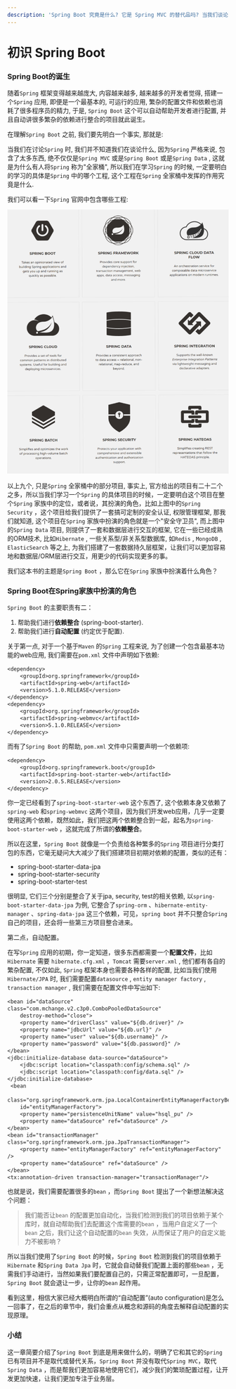 ```yaml
---
description: 'Spring Boot 究竟是什么? 它是 Spring MVC 的替代品吗? 当我们谈论 Spring 的时候, 我们究竟在谈论什么?'
---
```


# 初识 Spring Boot

### Spring Boot的诞生

随着`Spring` 框架变得越来越庞大, 内容越来越多, 越来越多的开发者觉得, 搭建一个`Spring` 应用, 即便是一个最基本的, 可运行的应用, 繁杂的配置文件和依赖也消耗了很多程序员的精力, 于是, `Spring Boot` 这个可以自动帮助开发者进行配置, 并且自动讲很多繁杂的依赖进行整合的项目就此诞生。

在理解`Spring Boot` 之前, 我们要先明白一个事实, 那就是:

当我们在讨论`Spring` 时, 我们并不知道我们在谈论什么, 因为`Spring` 严格来说, 包含了太多东西, 绝不仅仅是`Spring MVC` 或是`Spring Boot` 或是`Spring Data` , 这就是为什么有人将`Spring` 称为"全家桶", 所以我们在学习`Spring` 的时候, 一定要明白的学习的具体是`Spring` 中的哪个工程, 这个工程在`Spring` 全家桶中发挥的作用究竟是什么.

我们可以看一下`Spring` 官网中包含哪些工程:

![Spring &#x5305;&#x542B;&#x7684;&#x5DE5;&#x7A0B;\(&#x90E8;&#x5206;\)](.gitbook/assets/image.png)

以上九个,  只是`Spring` 全家桶中的部分项目, 事实上, 官方给出的项目有二十二个之多，所以当我们学习一个`Spring` 的具体项目的时候，一定要明白这个项目在整个`Spring` 家族中的定位，或者说，其扮演的角色，比如上图中的`Spring Security` ，这个项目给我们提供了一套搞可定制的安全认证, 权限管理框架, 那我们就知道, 这个项目在`Spring` 家族中扮演的角色就是一个"安全守卫员", 而上图中的`Spring Data` 项目, 则提供了一套和数据层进行交互的框架, 它在一些已经成熟的ORM技术, 比如`Hibernate` , 一些关系型/非关系型数据库, 如`Redis` , `MongoDB` , `ElasticSearch` 等之上, 为我们搭建了一套数据持久层框架，让我们可以更加容易地和数据层/ORM层进行交互，用更少的代码实现更多的事。

我们这本书的主题是`Spring Boot` ，那么它在`Spring` 家族中扮演着什么角色？

### Spring Boot在Spring家族中扮演的角色

`Spring Boot` 的主要职责有二：

1. 帮助我们进行**依赖整合** \(spring-boot-starter\).
2. 帮助我们进行**自动配置** \(约定优于配置\).

关于第一点, 对于一个基于`Maven` 的`Spring` 工程来说, 为了创建一个包含最基本功能的web应用, 我们需要在`pom.xml` 文件中声明如下依赖:

```text
<dependency>
    <groupId>org.springframework</groupId>
    <artifactId>spring-web</artifactId>
    <version>5.1.0.RELEASE</version>
</dependency>
<dependency>
    <groupId>org.springframework</groupId>
    <artifactId>spring-webmvc</artifactId>
    <version>5.1.0.RELEASE</version>
</dependency>
```

而有了`Spring Boot` 的帮助, `pom.xml` 文件中只需要声明一个依赖项:

```text
<dependency>
    <groupId>org.springframework.boot</groupId>
    <artifactId>spring-boot-starter-web</artifactId>
    <version>2.0.5.RELEASE</version>
</dependency>
```

你一定已经看到了`spring-boot-starter-web` 这个东西了, 这个依赖本身又依赖了`spring-web` 和`spring-webmvc` 这两个项目，因为我们开发web应用，几乎一定要使用这两个依赖，既然如此，我们把这两个依赖整合到一起，起名为`spring-boot-starter-web` ，这就完成了所谓的**依赖整合**。

所以在这里，`Spring Boot` 就像是一个负责给各种繁多的`Spring` 项目进行分类打包的东西，它毫无疑问大大减少了我们搭建项目初期对依赖的配置，类似的还有：

* spring-boot-starter-data-jpa
* spring-boot-starter-security
* spring-boot-starter-test

很明显, 它们三个分别是整合了关于jpa, security, test的相关依赖, 以`spring-boot-starter-data-jpa` 为例, 它整合了`spring-orm` 、`hibernate-entity-manager` 、`spring-data-jpa` 这三个依赖，可见，`spring boot` 并不只整合`Spring` 自己的项目，还会将一些第三方项目整合进来。

第二点，自动配置。

在写`Spring` 应用的初期，你一定知道，很多东西都需要一个**配置文件**，比如`Hibernate` 需要 `hibernate.cfg.xml` ，`Tomcat` 需要`server.xml` ,  他们都有各自的繁杂配置, 不仅如此, `Spring` 框架本身也需要各种各样的配置, 比如当我们使用`Hibernate/JPA` 时, 我们需要配置`datasource` , `entity manager factory` , `transaction manager` , 我们需要在配置文件中写出如下:

```text
<bean id="dataSource" class="com.mchange.v2.c3p0.ComboPooledDataSource"
    destroy-method="close">
    <property name="driverClass" value="${db.driver}" />
    <property name="jdbcUrl" value="${db.url}" />
    <property name="user" value="${db.username}" />
    <property name="password" value="${db.password}" />
</bean>
<jdbc:initialize-database data-source="dataSource">
    <jdbc:script location="classpath:config/schema.sql" />
    <jdbc:script location="classpath:config/data.sql" />
</jdbc:initialize-database>
 <bean
    class="org.springframework.orm.jpa.LocalContainerEntityManagerFactoryBean"
    id="entityManagerFactory">
    <property name="persistenceUnitName" value="hsql_pu" />
    <property name="dataSource" ref="dataSource" />
</bean>
<bean id="transactionManager" class="org.springframework.orm.jpa.JpaTransactionManager">
    <property name="entityManagerFactory" ref="entityManagerFactory" />
    <property name="dataSource" ref="dataSource" />
</bean>
<tx:annotation-driven transaction-manager="transactionManager"/>
```

也就是说，我们需要配置很多的`bean` ，而`Spring Boot` 提出了一个新想法解决这个问题：

> 我们能否让`bean` 的配置更加自动化，当我们检测到我们的项目依赖于某个库时，就自动帮助我们去配置这个库需要的`bean` ，当用户自定义了一个`bean` 之后，我们让这个自动配置的`bean` 失效，从而保证了用户的自定义能力不被影响？

所以当我们使用了`Spring Boot` 的时候，`Spring Boot` 检测到我们的项目依赖于`Hibernate` 和`Spring Data Jpa` 时，它就会自动替我们配置上面的那些`bean` ，无需我们手动进行，当然如果我们要配置自己的，只需正常配置即可，一旦配置，`Spring Boot` 就会退让一步，让你的`bean` 起作用。

看到这里，相信大家已经大概明白所谓的“自动配置”\(auto configuration\)是怎么一回事了，在之后的章节中，我们会重点从概念和源码的角度去解释自动配置的实现原理。

### 小结

这一章简要介绍了`Spring Boot` 到底是用来做什么的，明确了它和其它的`Spring` 已有项目并不是取代或替代关系，`Spring Boot` 并没有取代`Spring MVC`，取代`Spring Data` ，而是帮我们更加容易地使用它们，减少我们的繁琐配置过程，让开发更加快速，让我们更加专注于业务层。



